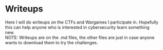 # Writeups
Here I will do writeups on the CTFs and Wargames I participate in. Hopefully this can help anyone who is interested in cybersecurity learn something new.  
NOTE: Writeups are on the .md files, the other files are just in case anyone wants to download them to try the challenges.
